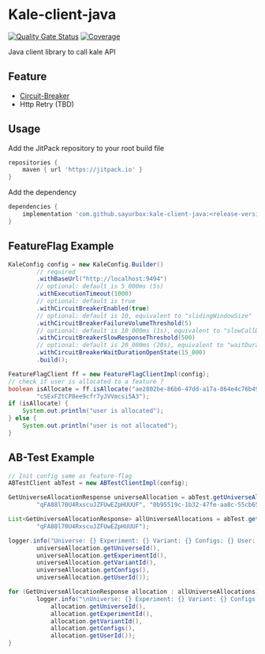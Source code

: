# Kale-client-java
[![Quality Gate Status](https://sonarcloud.io/api/project_badges/measure?project=sayurbox_kale-client-java&metric=alert_status)](https://sonarcloud.io/summary/new_code?id=sayurbox_kale-client-java)
[![Coverage](https://sonarcloud.io/api/project_badges/measure?project=sayurbox_kale-client-java&metric=coverage)](https://sonarcloud.io/summary/new_code?id=sayurbox_kale-client-java)

Java client library to call kale API

## Feature

- [Circuit-Breaker](https://resilience4j.readme.io/docs/circuitbreaker)
- Http Retry (TBD)

## Usage

Add the JitPack repository to your root build file
```groovy
repositories {
    maven { url 'https://jitpack.io' }
}
```

Add the dependency

```groovy
dependencies {
    implementation 'com.github.sayurbox:kale-client-java:<release-version>'
}
```

## FeatureFlag Example

```java
KaleConfig config = new KaleConfig.Builder()
        // required
        .withBaseUrl("http://localhost:9494")
        // optional: default is 5_000ms (5s) 
        .withExecutionTimeout(1000)
        // optional: default is true 
        .withCircuitBreakerEnabled(true)
        // optional: default is 10, equivalent to "slidingWindowSize"
        .withCircuitBreakerFailureVolumeThreshold(5)
        // optional: default is 10_000ms (1s), equivalent to "slowCallDurationThreshold"
        .withCircuitBreakerSlowResponseThreshold(500)
        // optional: default is 20_000ms (20s), equivalent to "waitDurationInOpenState"
        .withCircuitBreakerWaitDurationOpenState(15_000)
        .build();

FeatureFlagClient ff = new FeatureFlagClientImpl(config);
// check if user is allocated to a feature ?
boolean isAllocate = ff.isAllocate("ae2802be-86b6-47dd-a17a-864e4c76b49d",
        "cSExFZtCP8ee9cfr7yJVVmcsi5A3");
if (isAllocate) {
    System.out.println("user is allocated");
} else {
    System.out.println("user is not allocated");
}

```

## AB-Test Example

```java
// Init config same as feature-flag
ABTestClient abTest = new ABTestClientImpl(config);

GetUniverseAllocationResponse universeAllocation = abTest.getUniverseAllocation(
        "qFA88l70U4RxscuJZFUwEZpHUUUF", "0b95519c-1b32-47fe-aa8c-55cb65d6f8c4");

List<GetUniverseAllocationResponse> allUniverseAllocations = abTest.getAllUniverseAllocations(
        "qFA88l70U4RxscuJZFUwEZpHUUUF");

logger.info("Universe: {} Experiment: {} Variant: {} Configs: {} User: {}\n",
        universeAllocation.getUniverseId(),
        universeAllocation.getExperimentId(),
        universeAllocation.getVariantId(),
        universeAllocation.getConfigs(),
        universeAllocation.getUserId());

for (GetUniverseAllocationResponse allocation : allUniverseAllocations) {
        logger.info("\nUniverse: {} Experiment: {} Variant: {} Configs: {} User: {}",
            allocation.getUniverseId(),
            allocation.getExperimentId(),
            allocation.getVariantId(),
            allocation.getConfigs(),
            allocation.getUserId());
}

```